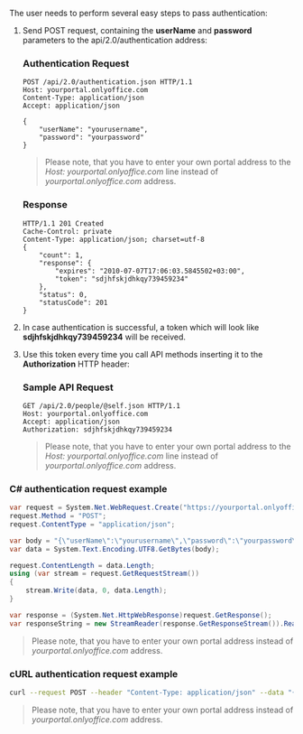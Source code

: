 The user needs to perform several easy steps to pass authentication:

1. Send POST request, containing the **userName** and **password** parameters to the api/2.0/authentication address:

   ### Authentication Request

   ``` http
   POST /api/2.0/authentication.json HTTP/1.1
   Host: yourportal.onlyoffice.com
   Content-Type: application/json
   Accept: application/json

   {
       "userName": "yourusername",
       "password": "yourpassword"
   }
   ```

   > Please note, that you have to enter your own portal address to the *Host: yourportal.onlyoffice.com* line instead of *yourportal.onlyoffice.com* address.

   ### Response

   ``` http
   HTTP/1.1 201 Created
   Cache-Control: private
   Content-Type: application/json; charset=utf-8
   {
       "count": 1,
       "response": {
           "expires": "2010-07-07T17:06:03.5845502+03:00",
           "token": "sdjhfskjdhkqy739459234"
       },
       "status": 0,
       "statusCode": 201
   }
   ```

2. In case authentication is successful, a token which will look like **sdjhfskjdhkqy739459234** will be received.

3. Use this token every time you call API methods inserting it to the **Authorization** HTTP header:

   ### Sample API Request

   ``` http
   GET /api/2.0/people/@self.json HTTP/1.1
   Host: yourportal.onlyoffice.com
   Accept: application/json
   Authorization: sdjhfskjdhkqy739459234
   ```

   > Please note, that you have to enter your own portal address to the *Host: yourportal.onlyoffice.com* line instead of *yourportal.onlyoffice.com* address.

### C# authentication request example

``` csharp
var request = System.Net.WebRequest.Create("https://yourportal.onlyoffice.com/api/2.0/authentication.json");
request.Method = "POST";
request.ContentType = "application/json";

var body = "{\"userName\":\"yourusername\",\"password\":\"yourpassword\"}";
var data = System.Text.Encoding.UTF8.GetBytes(body);

request.ContentLength = data.Length;
using (var stream = request.GetRequestStream())
{
    stream.Write(data, 0, data.Length);
}

var response = (System.Net.HttpWebResponse)request.GetResponse();
var responseString = new StreamReader(response.GetResponseStream()).ReadToEnd();
```

> Please note, that you have to enter your own portal address instead of *yourportal.onlyoffice.com* address.

### cURL authentication request example

``` bash
curl --request POST --header "Content-Type: application/json" --data "{\"username\":\"yourusername\",\"password\":\"yourpassword\"}" "https://yourportal.onlyoffice.com/api/2.0/authentication.json"
```

> Please note, that you have to enter your own portal address instead of *yourportal.onlyoffice.com* address.
